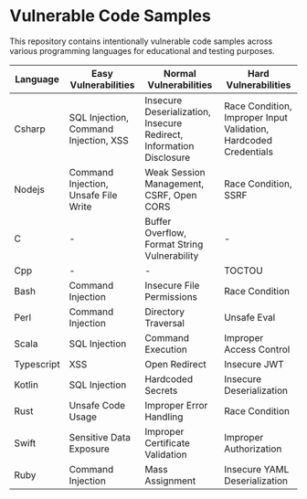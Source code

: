 # Vulnerable Code Samples

This repository contains intentionally vulnerable code samples across various programming languages for educational and testing purposes.

| Language | Easy Vulnerabilities | Normal Vulnerabilities | Hard Vulnerabilities |
|----------|----------------------|-------------------------|----------------------|
| Csharp | SQL Injection, Command Injection, XSS | Insecure Deserialization, Insecure Redirect, Information Disclosure | Race Condition, Improper Input Validation, Hardcoded Credentials |
| Nodejs | Command Injection, Unsafe File Write | Weak Session Management, CSRF, Open CORS | Race Condition, SSRF |
| C | - | Buffer Overflow, Format String Vulnerability | - |
| Cpp | - | - | TOCTOU |
| Bash | Command Injection | Insecure File Permissions | Race Condition |
| Perl | Command Injection | Directory Traversal | Unsafe Eval |
| Scala | SQL Injection | Command Execution | Improper Access Control |
| Typescript | XSS | Open Redirect | Insecure JWT |
| Kotlin | SQL Injection | Hardcoded Secrets | Insecure Deserialization |
| Rust | Unsafe Code Usage | Improper Error Handling | Race Condition |
| Swift | Sensitive Data Exposure | Improper Certificate Validation | Improper Authorization |
| Ruby | Command Injection | Mass Assignment | Insecure YAML Deserialization |
